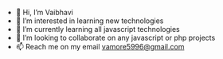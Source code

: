 - 👋 Hi, I’m Vaibhavi
- 👀 I’m interested in learning new technologies
- 🌱 I’m currently learning all javascript technologies
- 💞️ I’m looking to collaborate on any javascript or php projects
- 📫 Reach me on my email vamore5996@gmail.com

<!---
Goodvaibs/Goodvaibs is a ✨ special ✨ repository because its `README.md` (this file) appears on your GitHub profile.
You can click the Preview link to take a look at your changes.
--->
